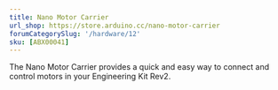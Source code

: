 ```yaml
---
title: Nano Motor Carrier
url_shop: https://store.arduino.cc/nano-motor-carrier
forumCategorySlug: '/hardware/12'
sku: [ABX00041]
---
```


The Nano Motor Carrier provides a quick and easy way to connect and control motors in your Engineering Kit Rev2.